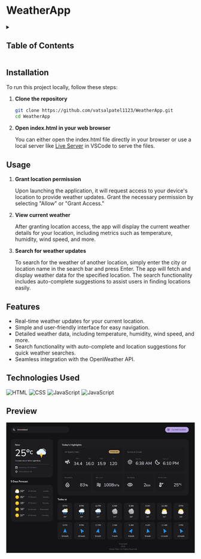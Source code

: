 
# WeatherApp

<details>
     <summary><h2>Table of Contents</h2></summary>

- [Preview](#preview)
- [Installation](#installation)
- [Usage](#usage)
- [Features](#features)
- [Technologies Used](#technologies-used)
- [Contributing](#contributing)
</details>

## Installation

To run this project locally, follow these steps:

1. **Clone the repository**

   ```sh
   git clone https://github.com/vatsalpatel1123/WeatherApp.git
   cd WeatherApp
   ```

2. **Open index.html in your web browser**

      You can either open the index.html file directly in your browser or use a local server like [Live Server](https://marketplace.visualstudio.com/items?itemName=ritwickdey.LiveServer) in VSCode to serve the files.

## Usage

1. **Grant location permission**

     Upon launching the application, it will request access to your device's location to provide weather updates. Grant the necessary permission by selecting "Allow" or "Grant Access."

2. **View current weather**

     After granting location access, the app will display the current weather details for your location, including metrics such as temperature, humidity, wind speed, and more.

3. **Search for weather updates**

    To search for the weather of another location, simply enter the city or location name in the search bar and press Enter. The app will fetch and display weather data for the specified location. The search functionality includes auto-complete suggestions to assist users in finding locations easily.

## Features

- Real-time weather updates for your current location.
- Simple and user-friendly interface for easy navigation.
- Detailed weather data, including temperature, humidity, wind speed, and more.
- Search functionality with auto-complete and location suggestions for quick weather searches.
- Seamless integration with the OpenWeather API.

## Technologies Used

<div style="display: flex; flex-wrap: wrap; gap: 5px;">
     <img src="https://img.shields.io/badge/HTML-%23F06529.svg?style=for-the-badge&logo=html5&logoColor=white" alt="HTML">
     <img src="https://img.shields.io/badge/CSS-%231572B6.svg?style=for-the-badge&logo=css3&logoColor=white" alt="CSS">
     <img src="https://custom-icon-badges.herokuapp.com/badge/JavaScript-F7DF1E.svg?style=for-the-badge&logo=javascript&logoColor=black" alt="JavaScript">
     <img src="https://custom-icon-badges.herokuapp.com/badge/OpenWeather%20API-D98457.svg?style=for-the-badge&logo=openweather&logoColor=white" alt="JavaScript">
</div>

## Preview

![Destop Preview](public/images/demo.png)

